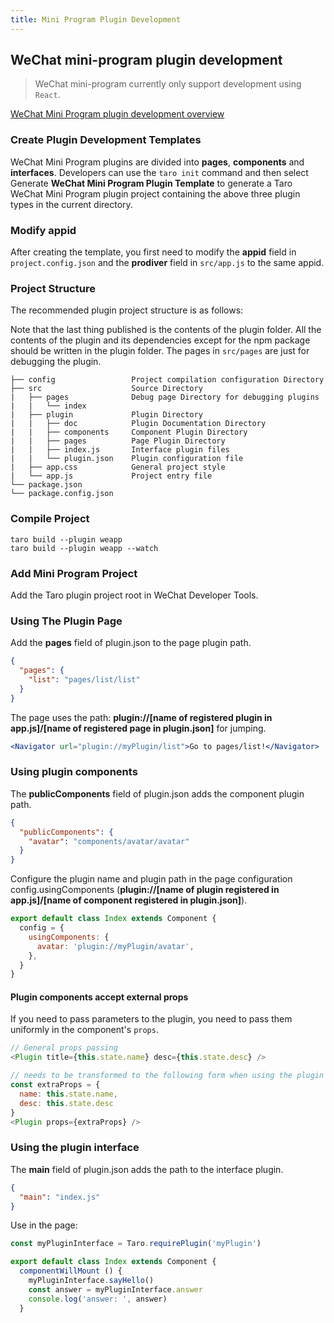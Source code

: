 ```yaml
---
title: Mini Program Plugin Development
---
```


## WeChat mini-program plugin development

> WeChat mini-program currently only support development using `React`.

[WeChat Mini Program plugin development overview](https://developers.weixin.qq.com/miniprogram/dev/framework/plugin/)

### Create Plugin Development Templates

WeChat Mini Program plugins are divided into **pages**, **components** and **interfaces**. Developers can use the `taro init` command and then select Generate **WeChat Mini Program Plugin Template** to generate a Taro WeChat Mini Program plugin project containing the above three plugin types in the current directory.

### Modify appid

After creating the template, you first need to modify the **appid** field in `project.config.json` and the **prodiver** field in `src/app.js` to the same appid.

### Project Structure

The recommended plugin project structure is as follows:

Note that the last thing published is the contents of the plugin folder. All the contents of the plugin and its dependencies except for the npm package should be written in the plugin folder. The pages in `src/pages` are just for debugging the plugin.

    ├── config                 Project compilation configuration Directory
    ├── src                    Source Directory
    |   ├── pages              Debug page Directory for debugging plugins
    |   |   └── index
    |   ├── plugin             Plugin Directory
    |   |   ├── doc            Plugin Documentation Directory
    |   |   ├── components     Component Plugin Directory
    |   |   ├── pages          Page Plugin Directory
    |   |   ├── index.js       Interface plugin files
    |   |   └── plugin.json    Plugin configuration file
    |   ├── app.css            General project style
    |   └── app.js             Project entry file
    └── package.json
    └── package.config.json

### Compile Project

```bin
taro build --plugin weapp
taro build --plugin weapp --watch
```

### Add Mini Program Project

Add the Taro plugin project root in WeChat Developer Tools.

### Using The Plugin Page

Add the **pages** field of plugin.json to the page plugin path.

```json title="plugin.json"
{
  "pages": {
    "list": "pages/list/list"
  }
}
```

The page uses the path: **plugin://[name of registered plugin in app.js]/[name of registered page in plugin.json]** for jumping.

```jsx {1}
<Navigator url="plugin://myPlugin/list">Go to pages/list!</Navigator>
```

### Using plugin components

The **publicComponents** field of plugin.json adds the component plugin path.

```json title="plugin.json"
{
  "publicComponents": {
    "avatar": "components/avatar/avatar"
  }
}
```

Configure the plugin name and plugin path in the page configuration config.usingComponents (**plugin://[name of plugin registered in app.js]/[name of component registered in plugin.json]**).

```jsx {4}
export default class Index extends Component {
  config = {
    usingComponents: {
      avatar: 'plugin://myPlugin/avatar',
    },
  }
}
```

#### Plugin components accept external props

If you need to pass parameters to the plugin, you need to pass them uniformly in the component's `props`.

```js
// General props passing
<Plugin title={this.state.name} desc={this.state.desc} />

// needs to be transformed to the following form when using the plugin component.
const extraProps = {
  name: this.state.name,
  desc: this.state.desc
}
<Plugin props={extraProps} />
```

### Using the plugin interface

The **main** field of plugin.json adds the path to the interface plugin.

```json title="plugin.json"
{
  "main": "index.js"
}
```

Use in the page:

```jsx
const myPluginInterface = Taro.requirePlugin('myPlugin')

export default class Index extends Component {
  componentWillMount () {
    myPluginInterface.sayHello()
    const answer = myPluginInterface.answer
    console.log('answer: ', answer)
  }
```
